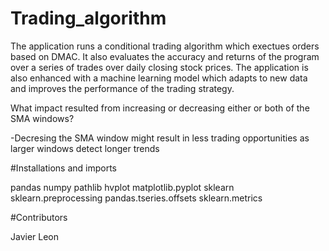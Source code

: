 # Trading_algorithm

The application runs a conditional trading algorithm which exectues orders based on DMAC. It also evaluates the accuracy and returns of the program over a series of trades over daily closing stock prices. The application is also enhanced with a machine learning model which adapts to new data and improves the performance of the trading strategy. 

What impact resulted from increasing or decreasing either or both of the SMA windows?

  -Decresing the SMA window might result in less trading opportunities as larger windows detect longer trends


#Installations and imports

pandas 
numpy 
pathlib 
hvplot
matplotlib.pyplot
sklearn 
sklearn.preprocessing 
pandas.tseries.offsets 
sklearn.metrics


#Contributors

Javier Leon
